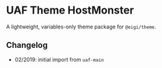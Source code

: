 # UAF Theme HostMonster

A lightweight, variables-only theme package for `@eigi/theme`.

## Changelog

- 02/2019: initial import from `uaf-main`
